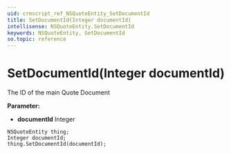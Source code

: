 ```yaml
---
uid: crmscript_ref_NSQuoteEntity_SetDocumentId
title: SetDocumentId(Integer documentId)
intellisense: NSQuoteEntity.SetDocumentId
keywords: NSQuoteEntity, GetDocumentId
so.topic: reference
---
```


# SetDocumentId(Integer documentId)

The ID of the main Quote Document

**Parameter:** 
* **documentId** Integer

```crmscript
NSQuoteEntity thing;
Integer documentId;
thing.SetDocumentId(documentId);
```

